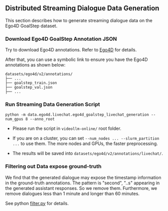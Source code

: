 ## Distributed Streaming Dialogue Data Generation

This section describes how to generate streaming dialogue data on the Ego4D GoalStep dataset.

### Download Ego4D GoalStep Annotation JSON

Try to download Ego4D annotations. Refer to [Ego4D](https://ego4d-data.org/docs/start-here/) for details.

After that, you can use a symbolic link to ensure you have the Ego4D annotations as shown below:

```
datasets/ego4d/v2/annotations/
├── ...
├── goalstep_train.json
├── goalstep_val.json
├── ...
```

### Run Streaming Data Generation Script

```
python -m data.ego4d.livechat.ego4d_goalstep_livechat_generation --num_gpus 8 --anno_root 
```

- Please run the script in ```videollm-online/``` root folder.

- If you are on a cluster, you can set ```--num_nodes ... --slurm_partition ...``` to use them. The more nodes and GPUs, the faster preprocessing.

- The results will be saved into ```datasets/ego4d/v2/annotations/livechat/```. 

### Filtering out Data expose ground-truth

We find that the generated dialogue may expose the timestamp information in the ground-truth annotations. The pattern is "second", "..s" appearing in the generated assistant responses. So we remove them. Furthermore, we remove dialogues less than 1 minute and longer than 60 minutes.

See python [filter.py](filter.py) for details.
